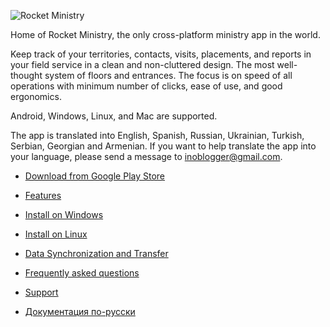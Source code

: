 ![Rocket Ministry](https://github.com/user-attachments/assets/6e52cc38-6c90-4283-851e-ee3b6d0c56e6)

Home of Rocket Ministry, the only cross-platform ministry app in the world.

Keep track of your territories, contacts, visits, placements, and reports in your field service in a clean and non-cluttered design. The most well-thought system of floors and entrances. The focus is on speed of all operations with minimum number of clicks, ease of use, and good ergonomics.

Android, Windows, Linux, and Mac are supported.

The app is translated into English, Spanish, Russian, Ukrainian, Turkish, Serbian, Georgian and Armenian. If you want to help translate the app into your language, please send a message to [inoblogger@gmail.com](mailto:inoblogger@gmail.com).

* [Download from Google Play Store](https://play.google.com/store/apps/details?id=org.rocketministry)

* [Features](https://github.com/antorix/Rocket-Ministry/wiki#features)

* [Install on Windows](https://github.com/antorix/Rocket-Ministry/wiki#windows)
 
* [Install on Linux](https://github.com/antorix/Rocket-Ministry/wiki#linux)

* [Data Synchronization and Transfer](https://github.com/antorix/Rocket-Ministry/wiki#data-synchronization-and-transfer)
 
* [Frequently asked questions](https://github.com/antorix/Rocket-Ministry/wiki#faq)

* [Support](https://github.com/antorix/Rocket-Ministry/wiki#support)

* [Документация по-русски](https://github.com/antorix/Rocket-Ministry/wiki/ru)
